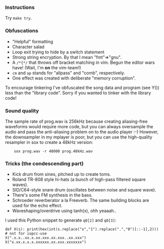 ### Instructions
Try `make try`.

### Obfuscations
 - "Helpful" formatting
 - Character salad
 - Loop exit trying to hide by a switch statement
 - Strong string encryption. By that I mean "fmt"=>"gnu".
 - A `/*{*/` that throws off bracket matching in vim. Begun the editor wars
   have! (Wait, I'm **on** the vim-team!)
 - `cm` and `ap` stands for "allpass" and "comb", respectively.
 - One effect was created with deliberate "memory corruption".

To encourage tinkering I've obfuscated the song data and program (see Y()) less
than the "library code". Sorry if you wanted to tinker with the library code!

### Sound quality
The sample rate of prog.wav is 256kHz because creating aliasing-free waveforms
would require more code, but you can always oversample the audio and pass the
anti-aliasing problem on to the audio player :-) However, the downsampler in my
mplayer is poor, but you can use the high-quality resampler in sox to create a
48kHz version:
```
    sox prog.wav -r 48000 prog.48kHz.wav
```

### Tricks (the condescending part)
 - Kick drum from sines, pitched up to create toms.
 - Roland TR-808 style hi-hats (a bunch of high-pass filtered square waves).
 - SID/C64-style snare drum (oscillates between noise and square wave).
 - There's some FM synthesis in the bass.
 - Schroeder reverberator a la Freeverb. The same building blocks are used for
   the echo effect.
 - Waveshaping/overdrive using tanh(x), ohh yeaaah..

I used this Python snippet to generate `q0[2]` and `q0[3]`:
```
def X(s): print(hex(int(s.replace("x","1").replace(".","0")[::-1],2))) # not for iopcc-use
X(".x.x..xx.x.xx.xxx.xx.xxx..xx.xxx")
X("x.xx.x.x.x.xxxxxx.xx.xxx.xxxxxxx")
```
